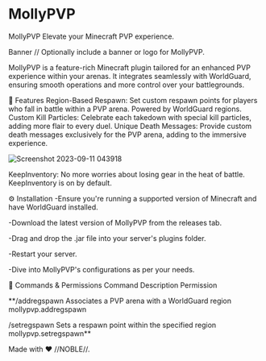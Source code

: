 # MollyPVP

MollyPVP
Elevate your Minecraft PVP experience.

Banner // Optionally include a banner or logo for MollyPVP.

MollyPVP is a feature-rich Minecraft plugin tailored for an enhanced PVP experience within your arenas. It integrates seamlessly with WorldGuard, ensuring smooth operations and more control over your battlegrounds.


🌟 Features
Region-Based Respawn: Set custom respawn points for players who fall in battle within a PVP arena. Powered by WorldGuard regions.
Custom Kill Particles: Celebrate each takedown with special kill particles, adding more flair to every duel.
Unique Death Messages: Provide custom death messages exclusively for the PVP arena, adding to the immersive experience.

![Screenshot 2023-09-11 043918](https://github.com/Noble-Jacob/MollyPVP/assets/69790720/08efa527-3291-4ec1-9e18-33389332fc49)

KeepInventory: No more worries about losing gear in the heat of battle. KeepInventory is on by default.



⚙️ Installation
-Ensure you're running a supported version of Minecraft and have WorldGuard installed.

-Download the latest version of MollyPVP from the releases tab.

-Drag and drop the .jar file into your server's plugins folder.

-Restart your server.

-Dive into MollyPVP's configurations as per your needs.



📖 Commands & Permissions
Command	Description	Permission

**/addregspawn <region>	Associates a PVP arena with a WorldGuard region	mollypvp.addregspawn

/setregspawn <region>	Sets a respawn point within the specified region	mollypvp.setregspawn**


Made with ❤️ //NOBLE//.

